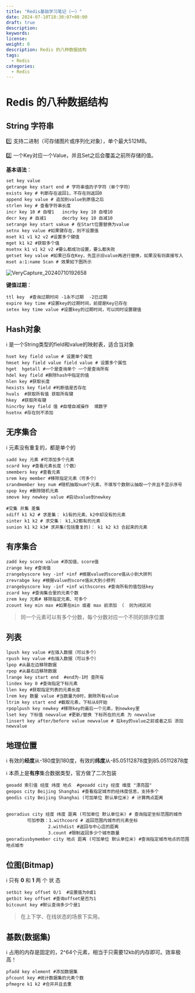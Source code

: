 ```yaml
---
title: "Redis基础学习笔记（一）"
date: 2024-07-10T18:30:07+08:00
draft: true
description:
keywords:
license:
weight: 0
description: Redis 的八种数据结构
tags:
  - Redis
categories:
  - Redis
---
```

<!--more-->

# Redis 的八种数据结构

## String 字符串

:one: 支持二进制（可存储图片或序列化对象），单个最大512MB。

:two: 一个Key对应一个Value，并且Set之后会覆盖之前所存储的值。

**基本语法**：

```shell
set key value
getrange key start end # 字符串值的子字符（单个字符）
exists key # 判断存在返回1，不存在则返回0
append key value # 追加到value到原值之后
strlen key # 查看字符串长度
incr key 10 # 自增1   incrby key 10 自增10
decr key # 自减1      decrby key 10 自减10
setrange key start vakue # 在Start位置替换为value
setnx key value #如果键存在，则不设置值
mset k1 v1 k2 v2 #设置多个键值
mget k1 k2 #获取多个值
msetnx k1 v1 k2 v2 #要么都成功设置，要么都失败
getset key value #如果已存在Key，先显示旧value再进行替换，如果没有则直接写入
mset a:1:name Scan # 效果如下图所示
```

![VeryCapture_20240710192658](https://fastly.jsdelivr.net/gh/hack-scan/Blog-pic/posts/202407101948289.jpg)

**键值过期**：

```shell
ttl key  #查询过期时间 -1永不过期  -2已过期
expire key time #设置key的过期时间，前提是Key已存在
setex key time value #设置key的过期时间，可以同时设置键值
```



## Hash对象

:information_source: 是一个String类型的field和value的映射表，适合当对象

```shell
hset key field value # 设置单个属性
hmset key field value field value # 设置多个属性
hget  hgetall #一个是查询单个 一个是查询所有
hdel key field #删除hash中指定的值
hlen key #获取长度
hexists key field #判断值是否存在
hvals  #获取所有值 获取所有键
hkey  #获取所有键
hincrby key field 值 #自增自减操作  填数字
hsetnx #存在则不添加
```



## 无序集合

:information_source: 元素没有重复的，都是单个的

```shell
sadd key 元素 #可添加多个元素
scard key #查看元素长度（个数）
smembers key #查看元素
srem key member #移除指定元素（可多个）
srandmember key num #随机抽取num个元素，不填写个数默认抽取一个并且不显示序号
spop key #删除随机元素
smove key newkey value #启动value到newkey
```

```shell
#交集 并集 差集
sdiff k1 k2 # 求差集： k1有的元素、k2中却没有的元素
sinter k1 k2 # 求交集： k1,k2都有的元素
sunion k1 k2 k3# 求并集(包括重复的)： k1 k2 k3 合起来的元素
```

## 有序集合

```shell
zadd key score value #添加值、score值
zrange key #查询值
zrangebyscore key -inf +inf #根据value的score值从小到大排列
zrevrabge key #根据value的score值从大到小排列
zrangebyscore key -inf +inf withscores #查询所有的值包括key
zcard key #查询集合里的元素个数
zrem key 元素# 移除指定元素、可多个
zcount key min max #如果在min 或者 max 前添加 （  则为闭区间
```

>同一个元素可以有多个分数，每个分数对应一个不同的排序位置





## 列表

```shell
lpush key value #左插入数据（可以多个）
rpush key value #右插入数据（可以多个）
lpop #从最左边移除数据
rpop #从最右边移除数据
lrange key start end  #end为-1时 查所有
lindex key 0 #查询指定下标元素
llen key #获取指定列表的元素长度
lrem key 数量 value #当数量为0时，删除所有value
ltrim key start end #截取元素，下标从0开始
rpoplpush key newkey #移除key的最后一个元素，到newkey里
lset key 下标值 newvalue #更新/替换 下标所在的元素 为 newvalue
linsert key after/before value newvalue # 在key的value之前或者之后 添加newvalue
```



## 地理位置

:information_source: 有效的**经度**从-180度到180度，有效的**纬度**从-85.05112878度到85.05112878度

:information_source: 本质上是**有序**集合数据类型，官方做了二次包装

``` shell
geoadd 索引值 经度 纬度 地点  #geoadd city 经度 维度 "漂亮国"
geopos city Beijing Shanghai #查看指定城市的经纬度信息，支持多个
geodis city Beijing Shanghai (可加单位 默认单位米) # 计算两点距离


georadius city 经度 纬度 距离 (可加单位 默认单位米) # 查询指定坐标范围的城市
		可加参数：1.withcoord # 返回范围内城市的元素坐标
				2.withdist #返回与中心店的距离
				3.count #限制返回多少个城市数量
georadiusbymember city 地点 距离 (可加单位 默认单位米) #查询指定城市地点的范围地点城市
```



## 位图(Bitmap)

:information_source: 只有 **0**  和  **1**   两 个 状 态

```shell
setbit key offset 0/1  #设置值为0或1
getbit key offset #查询offset是否为1
bitcount key #默认查询多少个是1
```

> 在上下学、在线状态的场景下实用。

## 基数(数据集)

:information_source: 占用的内存是固定的，2^64个元素，相当于只需要12kb的内存即可。效率极高！

```shell
pfadd key element #添加数据集
pfcount key #统计数据集的元素个数
pfmegre k1 k2 #合并并且去重
```
